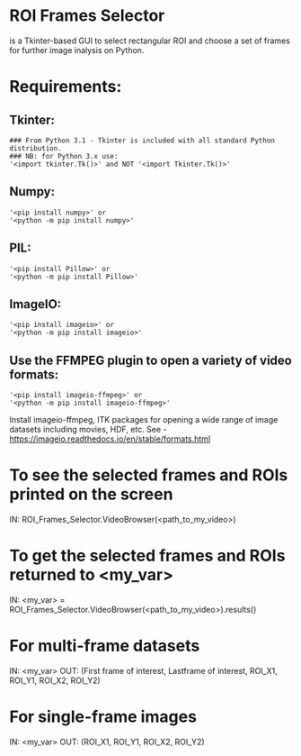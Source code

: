 # ROI Frames Selector
is a Tkinter-based GUI to select rectangular ROI and choose a set of frames for further image inalysis on Python. 

# Requirements:
## Tkinter:
	### From Python 3.1 - Tkinter is included with all standard Python distribution.
	### NB: for Python 3.x use:
	'<import tkinter.Tk()>' and NOT '<import Tkinter.Tk()>'

## Numpy:
	'<pip install numpy>' or
	'<python -m pip install numpy>'

## PIL:
	'<pip install Pillow>' or
	'<python -m pip install Pillow>'

## ImageIO:
	'<pip install imageio>' or
	'<python -m pip install imageio>'

## Use the FFMPEG plugin to open a variety of video formats:
	'<pip install imageio-ffmpeg>' or
	'<python -m pip install imageio-ffmpeg>'
	

 Install imageio-ffmpeg, ITK packages for opening a wide range of image datasets including movies, HDF, etc. See - https://imageio.readthedocs.io/en/stable/formats.html

# To see the selected frames and ROIs printed on the screen
IN: ROI_Frames_Selector.VideoBrowser(<path_to_my_video>)

# To get the selected frames and ROIs returned to <my_var>
IN: <my_var> = ROI_Frames_Selector.VideoBrowser(<path_to_my_video>).results()

# For multi-frame datasets
IN: <my_var>
OUT: (First frame of interest, Lastframe of interest, ROI_X1, ROI_Y1, ROI_X2, ROI_Y2)

# For single-frame images
IN: <my_var>
OUT: (ROI_X1, ROI_Y1, ROI_X2, ROI_Y2)
